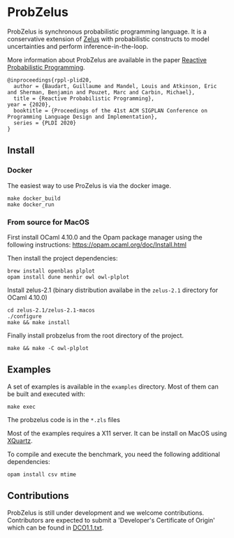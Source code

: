 # ProbZelus

ProbZelus is synchronous probabilistic programming language. It is a conservative extension of [Zelus](http://zelus.di.ens.fr/) with probabilistic constructs to model uncertainties and perform inference-in-the-loop.

More information about ProbZelus are available in the paper [Reactive Probabilistic Programming](https://arxiv.org/abs/1908.07563).

```
@inproceedings{rppl-plid20,
  author = {Baudart, Guillaume and Mandel, Louis and Atkinson, Eric and Sherman, Benjamin and Pouzet, Marc and Carbin, Michael},
  title = {Reactive Probabilistic Programming},
year = {2020},
  booktitle = {Proceedings of the 41st ACM SIGPLAN Conference on Programming Language Design and Implementation},
  series = {PLDI 2020}
}
```

## Install

### Docker

The easiest way to use ProZelus is via the docker image.
```
make docker_build
make docker_run
```

### From source for MacOS

First install OCaml 4.10.0 and the Opam package manager using the following instructions: https://opam.ocaml.org/doc/Install.html

Then install the project dependencies:
```
brew install openblas plplot
opam install dune menhir owl owl-plplot
```

Install zelus-2.1 (binary distribution availabe in the `zelus-2.1` directory for OCaml 4.10.0)
```
cd zelus-2.1/zelus-2.1-macos
./configure
make && make install
```

Finally install probzelus from the root directory of the project.
```
make && make -C owl-plplot
```

## Examples

A set of examples is available in the `examples` directory.
Most of them can be built and executed with:

```
make exec
```

The probzelus code is in the `*.zls` files

Most of the examples requires a X11 server. It can be install on MacOS using [XQuartz](https://www.xquartz.org/).

To compile and execute the benchmark, you need the following additional dependencies:
```
opam install csv mtime
```



## Contributions

ProbZelus is still under development and we welcome contributions.
Contributors are expected to submit a 'Developer's Certificate of Origin' which can be found in [DCO1.1.txt](DCO1.1.txt).
